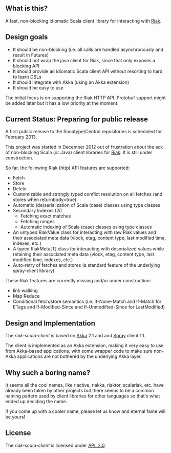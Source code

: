 
## What is this?

A fast, non-blocking idiomatic Scala client library for interacting with [Riak].


## Design goals

- It should be non-blocking (i.e. all calls are handled asynchronously and result in Futures)
- It should not wrap the java client for Riak, since that only exposes a blocking API
- It should provide an idiomatic Scala client API without resorting to hard to learn DSLs
- It should integrate with Akka (using an Akka extension)
- It should be easy to use

The initial focus is on supporting the Riak HTTP API. Protobuf support might be added
later but it has a low priority at the moment.


## Current Status: Preparing for public release

A first public release to the Sonatype/Central repositories is scheduled for February 2013.

This project was started in December 2012 out of frustration about the ack of non-blocking
Scala (or Java) client libraries for [Riak]. It is still under construction.

So far, the following Riak (http) API features are supported:

- Fetch
- Store
- Delete
- Customizable and strongly typed conflict resolution on all fetches (and stores when returnbody=true)
- Automatic (de)serialization of Scala (case) classes using type classes
- Secondary Indexes (2i)
    - Fetching exact matches
    - Fetching ranges
    - Automatic indexing of Scala (case) classes using type classes
- An untyped RiakValue class for interacting with raw Riak values and their associated
  meta data (vlock, etag, content type, last modified time, indexes, etc.)
- A typed RiakMeta[T] class for interacting with deserialized values while retaining
  their associated meta data (vlock, etag, content type, last modified time, indexes, etc.)
- Auto-retry of fetches and stores (a standard feature of the underlying spray-client library)

These Riak features are currently missing and/or under construction:

- link walking
- Map Reduce
- Conditional fetch/store semantics (i.e. If-None-Match and If-Match for ETags and
  If-Modified-Since and If-Unmodified-Since for LastModified)


## Design and Implementation

The _riak-scala-client_ is based on [Akka] 2.1 and and [Spray] client 1.1.

The client is implemented as an Akka extension, making it very easy to use
from Akka-based applications, with some wrapper code to make sure non-Akka
applications are not bothered by the underlying Akka layer.


## Why such a boring name?

It seems all the cool names, like riactive, riakka, riaktor, scalariak, etc. have already
been taken by other projects but there seems to be a common naming pattern used by client libraries
for other languages so that's what ended up deciding the name.

If you come up with a cooler name, please let us know and eternal fame will be yours!


## License

The _riak-scala-client_ is licensed under [APL 2.0].

  [Riak]:     http://basho.com/riak/
  [Akka]:     http://akka.io/
  [Spray]:    http://spray.io/
  [APL 2.0]:  http://www.apache.org/licenses/LICENSE-2.0
